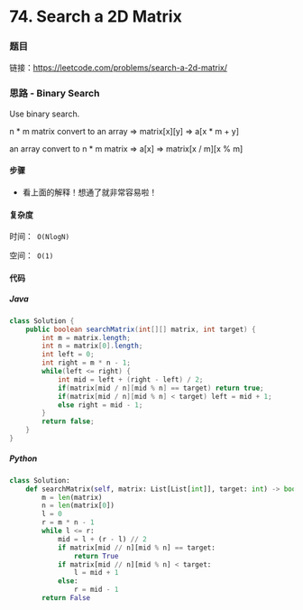 

# 74. Search a 2D Matrix

### 题目

链接：https://leetcode.com/problems/search-a-2d-matrix/



### 思路 - Binary Search

Use binary search.

n * m matrix convert to an array => matrix\[x][y] => a[x * m + y]

an array convert to n * m matrix => a\[x] => matrix\[x / m][x % m]



#### 步骤

- 看上面的解释！想通了就非常容易啦！



#### 复杂度

时间：` O(NlogN)`

空间：` O(1)` 



#### 代码

##### Java

```java
class Solution {
    public boolean searchMatrix(int[][] matrix, int target) {
        int m = matrix.length;
        int n = matrix[0].length;
        int left = 0;
        int right = m * n - 1;
        while(left <= right) {
            int mid = left + (right - left) / 2;
            if(matrix[mid / n][mid % n] == target) return true;
            if(matrix[mid / n][mid % n] < target) left = mid + 1;
            else right = mid - 1;
        }
        return false;
    }
}
```



##### Python

```python
class Solution:
    def searchMatrix(self, matrix: List[List[int]], target: int) -> bool:
        m = len(matrix)
        n = len(matrix[0])
        l = 0
        r = m * n - 1
        while l <= r:
            mid = l + (r - l) // 2
            if matrix[mid // n][mid % n] == target:
                return True
            if matrix[mid // n][mid % n] < target:
                l = mid + 1
            else:
                r = mid - 1
        return False
```


